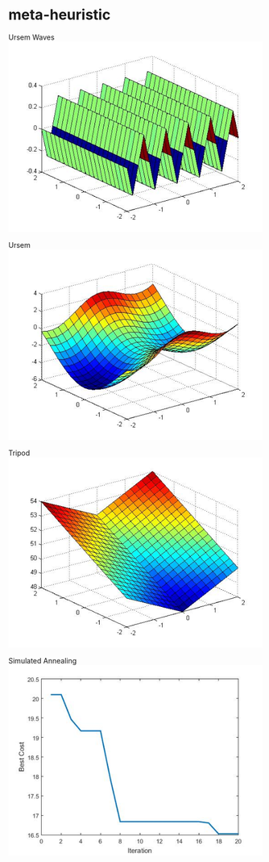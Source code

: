 # meta-heuristic

Ursem Waves
![ScreenShot](/ursemwaves.jpg)

Ursem
![ScreenShot](/ursem.jpg)

Tripod
![ScreenShot](/tripod.jpg)

Simulated Annealing
![ScreenShot](/sa_fig.jpg)
